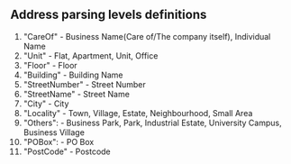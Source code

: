 ## Address parsing levels definitions
1. "CareOf" - Business Name(Care of/The company itself), Individual Name 
2. "Unit" - Flat, Apartment, Unit, Office
3. "Floor" - Floor
4. "Building" - Building Name
5. "StreetNumber" - Street Number
6. "StreetName" - Street Name
7. "City" - City
8. "Locality" - Town, Village, Estate, Neighbourhood, Small Area
9. "Others": - Business Park, Park, Industrial Estate, University Campus, Business Village
10. "POBox": - PO Box
11. "PostCode" - Postcode